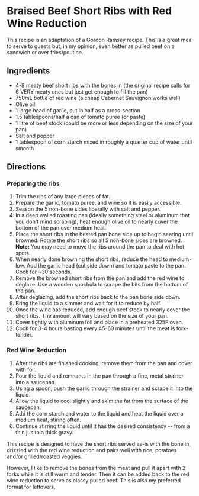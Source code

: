 # Braised Beef Short Ribs with Red Wine Reduction

This recipe is an adaptation of a Gordon Ramsey recipe. This is a great meal to serve to guests but, in my opinion, even better as pulled beef on a sandwich or over fries/poutine.

## Ingredients
- 4-8 meaty beef short ribs with the bones in (the original recipe calls for 6 VERY meaty ones but just get enough to fill the pan) 
- 750mL bottle of red wine (a cheap Cabernet Sauvignon works well)
- Olive oil
- 1 large head of garlic, cut in half as a cross-section
- 1.5 tablespoons/half a can of tomato puree (or paste)
- 1 litre of beef stock (could be more or less depending on the size of your pan)
- Salt and pepper
- 1 tablespoon of corn starch mixed in roughly a quarter cup of water until smooth

## Directions

### Preparing the ribs
1. Trim the ribs of any large pieces of fat.
2. Prepare the garlic, tomato puree, and wine so it is easily accessible.
3. Season the 5 non-bone sides liberally with salt and pepper.
4. In a deep walled roasting pan (ideally something steel or aluminum that you don't mind scraping), heat enough olive oil to nearly cover the bottom of the pan over medium heat.
5. Place the short ribs in the heated pan bone side up to begin searing until browned. Rotate the short ribs so all 5 non-bone sides are browned. **Note:** You may need to move the ribs around the pan to deal with hot spots.
6. When nearly done browning the short ribs, reduce the head to medium-low. Add the garlic head (cut side down) and tomato paste to the pan. Cook for ~30 seconds.
7. Remove the browned short ribs from the pan and add the red wine to deglaze. Use a wooden spachula to scrape the bits from the bottom of the pan.
8. After deglazing, add the short ribs back to the pan bone side down.
9. Bring the liquid to a simmer and wait for it to reduce by half.
10. Once the wine has reduced, add enough beef stock to nearly cover the short ribs. The amount will vary based on the size of your pan.
11. Cover tightly with aluminum foil and place in a preheated 325F oven.
12. Cook for 3-4 hours basting every 45-60 minutes until the meat is fork-tender.

### Red Wine Reduction
1. After the ribs are finished cooking, remove them from the pan and cover with foil.
2. Pour the liquid and remnants in the pan through a fine, metal strainer into a saucepan.
3. Using a spoon, push the garlic through the strainer and scrape it into the liquid.
4. Allow the liquid to cool slightly and skim the fat from the surface of the saucepan.
5. Add the corn starch and water to the liquid and heat the liquid over a medium heat, stiring often.
6. Continue stirring the liquid until it has the desired consistency -- from a thin jus to a thick gravy.

This recipe is designed to have the short ribs served as-is with the bone in, drizzled with the red wine reduction and pairs well with rice, potatoes and/or grilled/roasted veggies.

However, I like to remove the bones from the meat and pull it apart with 2 forks while it is still warm and tender. Then it can be added back to the red wine reduction to serve as classy pulled beef. This is also my preferred format for leftovers,